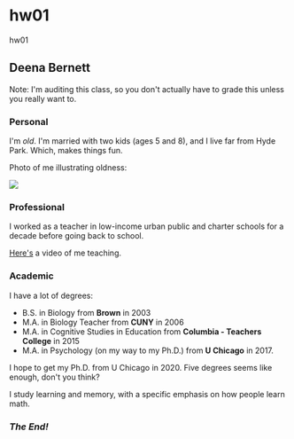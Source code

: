 # hw01

hw01

## Deena Bernett

Note: I'm auditing this class, so you don't actually have to grade this unless you really want to.

### Personal


I'm *old*. I'm married with two kids (ages 5 and 8), and I live far from Hyde Park. Which, makes things fun.

Photo of me illustrating oldness:

![](https://psychology.uchicago.edu/sites/psychology.uchicago.edu/files/styles/columnwidth-wider/public/uploads/images/Bernett.jpg)


### Professional

I worked as a teacher in low-income urban public and charter schools for a decade before going back to school.

[Here's](https://www.facebook.com/watch/?v=155528367800318 "Deena Teaching") a video of me teaching.


### Academic

I have a lot of degrees:

* B.S. in Biology from **Brown** in 2003
* M.A. in Biology Teacher from **CUNY** in 2006
* M.A. in Cognitive Studies in Education from **Columbia - Teachers College** in 2015
* M.A. in Psychology (on my way to my Ph.D.) from **U Chicago** in 2017.  

I hope to get my Ph.D. from U Chicago in 2020. Five degrees seems like enough, don't you think?

I study learning and memory, with a specific emphasis on how people learn math.


### *The End!*








